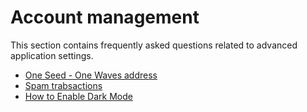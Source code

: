 # Account management

This section contains frequently asked questions related to advanced application settings.

* [One Seed - One Waves address](account-management/one-seed.md)
* [Spam trabsactions](account-management/spam-transactions.md)
* [How to Enable Dark Mode](account-management/dark-mode.md)
